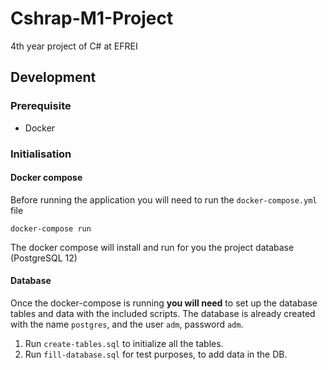 # Cshrap-M1-Project
4th year project of C# at EFREI

## Development

### Prerequisite

-   Docker

### Initialisation

#### Docker compose

Before running the application you will need to run the `docker-compose.yml` file

```shell script
docker-compose run
```

The docker compose will install and run for you the project database (PostgreSQL 12)


#### Database

Once the docker-compose is running **you will need** to set up the database tables and data with the included scripts.
The database is already created with the name `postgres`, and the user `adm`, password `adm`.

1. Run `create-tables.sql` to initialize all the tables.
2. Run `fill-database.sql` for test purposes, to add data in the DB.

